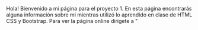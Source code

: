Hola! Bienvenido a mi página para el proyecto 1. En esta página encontrarás alguna información sobre mi mientras utilizó lo aprendido en clase de HTML CSS y Bootstrap.
Para ver la página online dirigete a "

